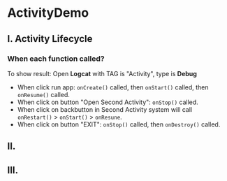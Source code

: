 # ActivityDemo
## I. Activity Lifecycle
### When each  function called?
To show result: Open **Logcat** with TAG is "Activity", type is **Debug**
- When click run app: `onCreate()` called, then `onStart()` called, then `onResume()` called.
- When click on button "Open Second Activity": `onStop()` called.
- When click on backbutton in Second Activity system will call `onRestart()` > `onStart()` > `onResune`.
- When click on button "EXIT": `onStop()` called, then `onDestroy()` called.

## II.
## III.
